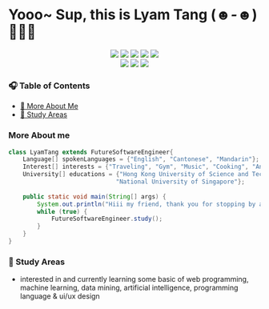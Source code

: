 # Yooo~ Sup, this is Lyam Tang (*☻-☻*) 🧑🏻‍💻

<div align="center">
<img src="https://img.shields.io/badge/Code-Java-informational?style=flat&logo=java">
<img src="https://img.shields.io/badge/Code-C%2B%2B-informational?style=flat&logo=cplusplus&logoColor=%23659ad2">
<img src="https://img.shields.io/badge/Code-Python-informational?style=flat&logo=python">
<img src="https://img.shields.io/badge/Code-Go-informational?style=flat&logo=go">
<img src="https://img.shields.io/badge/Code-Scala3-informational?style=flat&logo=scala&logoColor=%23d23423&color=%23d23423"><br>
<img src="https://img.shields.io/badge/Tool-Vim-informational?style=flat&logo=vim&logoColor=%237eb450&color=%237eb450">
<img src="https://img.shields.io/badge/Tool-Hammerspoon-Informational?color=%23FFCE1B">
<img src="https://img.shields.io/badge/Tool-Git-Informational?logo=git&color=%23f15024">
</div>

### 🎧 Table of Contents

- [🪪 More About Me](#moreaboutme)
- [📑 Study Areas](#studyareas)

### More About me <a name="moreaboutme"></a>
```java
class LyamTang extends FutureSoftwareEngineer{
    Language[] spokenLanguages = {"English", "Cantonese", "Mandarin"};
    Interest[] interests = {"Traveling", "Gym", "Music", "Cooking", "Anime"};
    University[] educations = {"Hong Kong University of Science and Technology", 
                              "National University of Singapore"};
    
    public static void main(String[] args) {
        System.out.println("Hiii my friend, thank you for stopping by and wish you a good day! :)");
        while (true) {
            FutureSoftwareEngineer.study();
        }
    }
}
```

### 📑 Study Areas <a name="studyareas"></a>

- interested in and currently learning some basic of web programming, machine learning, data mining, artificial intelligence, programming language & ui/ux design
